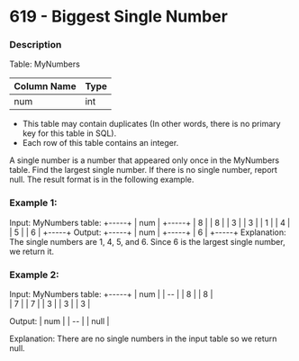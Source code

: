 # 619 - Biggest Single Number

### Description

Table: MyNumbers

| Column Name | Type |
| -- | -- |
| num | int |

- This table may contain duplicates (In other words, there is no primary key for this table in SQL).
- Each row of this table contains an integer.

A single number is a number that appeared only once in the MyNumbers table.
Find the largest single number. If there is no single number, report null.
The result format is in the following example.

### Example 1:

Input: 
MyNumbers table:
+-----+
| num |
+-----+
| 8 |
| 8 |
| 3 |
| 3 |
| 1 |
| 4 |
| 5 |
| 6 |
+-----+
Output: 
+-----+
| num |
+-----+
| 6   |
+-----+
Explanation: The single numbers are 1, 4, 5, and 6.
Since 6 is the largest single number, we return it.

### Example 2:

Input: 
MyNumbers table:
+-----+
| num |
| -- |
| 8 |
| 8 |  
| 7 | 
| 7 |
| 3 |
| 3 |
| 3 |

Output: 
| num |
| -- |
| null |

Explanation: There are no single numbers in the input table so we return null.